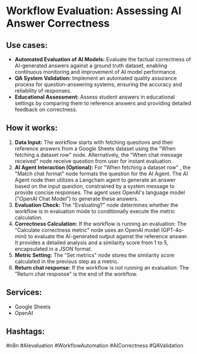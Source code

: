 # Workflow Evaluation: Assessing AI Answer Correctness

## Use cases:

- **Automated Evaluation of AI Models:** Evaluate the factual correctness of AI-generated answers against a ground truth dataset, enabling continuous monitoring and improvement of AI model performance.
- **QA System Validation:** Implement an automated quality assurance process for question-answering systems, ensuring the accuracy and reliability of responses.
- **Educational Assessment:** Assess student answers in educational settings by comparing them to reference answers and providing detailed feedback on correctness.

## How it works:

1.  **Data Input:** The workflow starts with fetching questions and their reference answers from a Google Sheets dataset using the "When fetching a dataset row" node. Alternatively, the "When chat message received" node receive question from user for instant evaluation.
2.  **AI Agent Interaction (Optional):** For "When fetching a dataset row" , the "Match chat format" node formats the question for the AI Agent. The AI Agent node then utilizes a Langchain agent to generate an answer based on the input question, constrained by a system message to provide concise responses. The agent uses OpenAI's language model ("OpenAI Chat Model") to generate these answers.
3.  **Evaluation Check:** The "Evaluating?" node determines whether the workflow is in evaluation mode to conditionally execute the metric calculation.
4.  **Correctness Calculation:**  If the workflow is running an evaluation: The "Calculate correctness metric" node uses an OpenAI model (GPT-4o-mini) to evaluate the AI-generated output against the reference answer. It provides a detailed analysis and a similarity score from 1 to 5, encapsulated in a JSON format.
5.  **Metric Setting:** The "Set metrics" node stores the similarity score calculated in the previous step as a metric.
6.  **Return chat response:** If the workflow is not running an evaluation: The "Return chat response" is the end of the workflow.

## Services:

-   Google Sheets
-   OpenAI

## Hashtags:

#n8n #AIevaluation #WorkflowAutomation #AICorrectness #QAValidation
